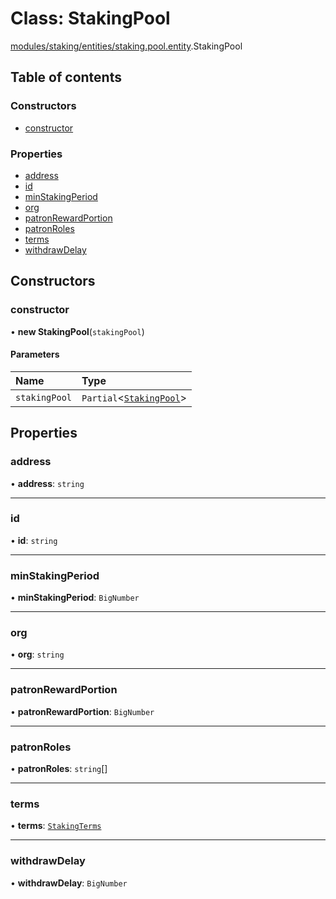 # Class: StakingPool

[modules/staking/entities/staking.pool.entity](../modules/modules_staking_entities_staking_pool_entity.md).StakingPool

## Table of contents

### Constructors

- [constructor](modules_staking_entities_staking_pool_entity.StakingPool.md#constructor)

### Properties

- [address](modules_staking_entities_staking_pool_entity.StakingPool.md#address)
- [id](modules_staking_entities_staking_pool_entity.StakingPool.md#id)
- [minStakingPeriod](modules_staking_entities_staking_pool_entity.StakingPool.md#minstakingperiod)
- [org](modules_staking_entities_staking_pool_entity.StakingPool.md#org)
- [patronRewardPortion](modules_staking_entities_staking_pool_entity.StakingPool.md#patronrewardportion)
- [patronRoles](modules_staking_entities_staking_pool_entity.StakingPool.md#patronroles)
- [terms](modules_staking_entities_staking_pool_entity.StakingPool.md#terms)
- [withdrawDelay](modules_staking_entities_staking_pool_entity.StakingPool.md#withdrawdelay)

## Constructors

### constructor

• **new StakingPool**(`stakingPool`)

#### Parameters

| Name | Type |
| :------ | :------ |
| `stakingPool` | `Partial`<[`StakingPool`](modules_staking_entities_staking_pool_entity.StakingPool.md)\> |

## Properties

### address

• **address**: `string`

___

### id

• **id**: `string`

___

### minStakingPeriod

• **minStakingPeriod**: `BigNumber`

___

### org

• **org**: `string`

___

### patronRewardPortion

• **patronRewardPortion**: `BigNumber`

___

### patronRoles

• **patronRoles**: `string`[]

___

### terms

• **terms**: [`StakingTerms`](modules_staking_entities_staking_terms_entity.StakingTerms.md)

___

### withdrawDelay

• **withdrawDelay**: `BigNumber`
